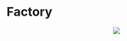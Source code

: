 <h1>Factory</h1>
<a href="https://github.com/SASAKN/Factory/blob/main/LICENSE">
<p align="center">
<img src="https://img.shields.io/github/license/SASAKN/Factory?style=flat-square"/>
</p>
</a>



